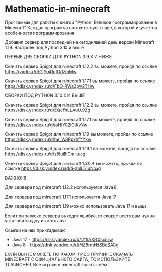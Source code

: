 # Mathematic-in-minecraft
Программы для работы с книгой "Python. Великое программирование в Minecraft"
Каждая программа соответствует главе, в которой изучается особенности программирования.

Добавил сервер для последней на сегодняшней день версии Minecraft 1.19. Настроен под Python 3.10 и выше

ПЕРВЫЕ ДВЕ СБОРКИ ДЛЯ PYTHON 3.9.X И НИЖЕ

Скачать сервер Spigot для minecraft 1.12.2 вы можете, пройдя по ссылке https://yadi.sk/d/GjYg41gtDdZmMw

Скачать сервер Spigot для minecraft 1.17.1 вы можете, пройдя по ссылке https://disk.yandex.ru/d/FbO-RWa3pw2THw


СБОРКИ ПОД PYTHON 3.10.X И ВЫШЕ

Скачать сервер Spigot для minecraft 1.12.2 вы можете, пройдя по ссылке https://disk.yandex.ru/d/EQcFnLLAuU_9Zg

Скачать сервер Spigot для minecraft 1.17.1 вы можете, пройдя по ссылке https://disk.yandex.ru/d/joHIY02lOjKvNw

Скачать сервер Spigot для minecraft 1.19 вы можете, пройдя по ссылке https://disk.yandex.ru/d/he_W8RpxhfYYkw

Скачать сервер Spigot для minecraft 1.19.1 вы можете, пройдя по ссылке https://disk.yandex.ru/d/s5IuiBiCm-tuog

Скачать сервер Spigot для minecraft 1.20.4 вы можете, пройдя по ссылке https://disk.yandex.ru/d/ti-zbIL51uNoag

ВАЖНО!!!!

Для сервера под minecraft 1.12.2 используется Java 8 

Для сервера под minecraft 1.17.1 используется Java 17

Для сервера под minecraft 1.19 можно использовать Java 17 и выше.

Если при запуске сервера выходит ошибка, то скорее всего вам нужно установить одну из этих Java.

Ссылки на них прикладываю: 
- Java 17  - https://disk.yandex.ru/d/sY1lAXRi0sxnrw
- Java 8  - https://disk.yandex.ru/d/MZ8rmHdSBcSAGg

ЕСЛИ ВЫ НЕ МОЖЕТЕ ПО КАКОЙ-ЛИБО ПРИЧИНЕ СКАЧАТЬ MINECRAFT С ОФИЦИАЛЬНОГО САЙТА, ТО ИСПОЛЬЗУЙТЕ TLAUNCHER. Все игроки в minecraft знают о нём.
